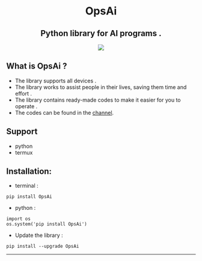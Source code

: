 
<h1 align="center">OpsAi</h1>
<h2 align="center">Python library for AI programs .</h2>




<p align="center">
 <a href=""><img src="https://img.shields.io/pypi/v/OpsAi?label=OpsAi"></a>
<p align="center"> 

</p>

## What is OpsAi ?

- The library supports all devices .
- The library works to assist people in their lives, saving them time and effort .
- The library contains ready-made codes to make it easier for you to operate .
- The codes can be found in the [channel](https://t.me/Opslib).

## Support
+ python
+ termux

## Installation:<br>
- terminal :
```shell
pip install OpsAi
```
- python :<br>
```shell
import os
os.system('pip install OpsAi')
```
- Update the library :<br>
```shell
pip install --upgrade OpsAi
```
___
